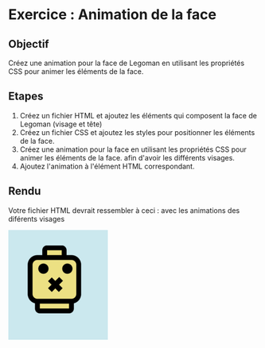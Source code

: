 # Exercice : Animation de la face

## Objectif

Créez une animation pour la face de Legoman en utilisant les propriétés CSS pour animer les éléments de la face.

## Etapes

1. Créez un fichier HTML et ajoutez les éléments qui composent la face de Legoman (visage et tête)
2. Créez un fichier CSS et ajoutez les styles pour positionner les éléments de la face.
3. Créez une animation pour la face en utilisant les propriétés CSS pour animer les éléments de la face.
afin d'avoir les différents visages.
4. Ajoutez l'animation à l'élément HTML correspondant.

## Rendu

Votre fichier HTML devrait ressembler à ceci :
avec les animations des diférents visages

<img style="width: 200px" src="./image/exemple.png" alt="face de lego">
